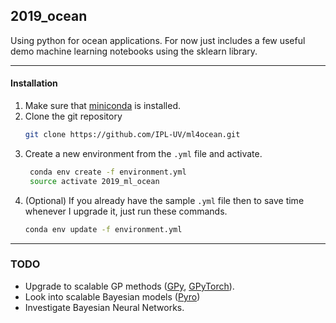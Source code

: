 2019_ocean
---
Using python for ocean applications. For now just includes a few useful demo machine learning notebooks using the sklearn library.

---
#### Installation

1. Make sure that [miniconda](https://docs.conda.io/en/latest/miniconda.html) is installed.
2. Clone the git repository
   ```bash
   git clone https://github.com/IPL-UV/ml4ocean.git
   ```
3. Create a new environment from the `.yml` file and activate.
   ```bash
    conda env create -f environment.yml
    source activate 2019_ml_ocean
   ```
4. (Optional) If you already have the sample `.yml` file then to save time whenever I upgrade it, just run these commands.
   ```bash
   conda env update -f environment.yml
   ```

---

### TODO

* Upgrade to scalable GP methods ([GPy](https://sheffieldml.github.io/GPy/), [GPyTorch](https://gpytorch.ai/)).
* Look into scalable Bayesian models ([Pyro](http://pyro.ai/))
* Investigate Bayesian Neural Networks.
